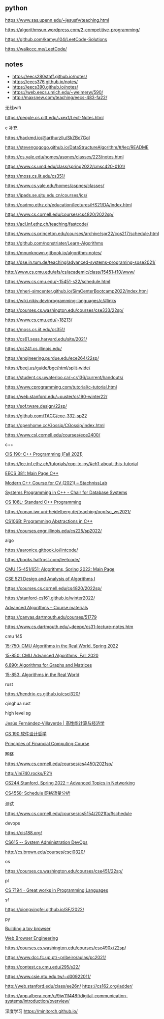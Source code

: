 ## python
https://www.sas.upenn.edu/~jesusfv/teaching.html



https://algorithmsun.wordpress.com/2-competitive-programming/






https://github.com/kamyu104/LeetCode-Solutions

https://walkccc.me/LeetCode/ 

## notes
- https://eecs280staff.github.io/notes/
- https://eecs376.github.io/notes/
- https://eecs390.github.io/notes/
- https://web.eecs.umich.edu/~weimerw/590/
- http://maxsnew.com/teaching/eecs-483-fa22/

无线wifi

https://people.cs.pitt.edu/~xex1/Lect-Notes.html


c 补充



https://hackmd.io/@arthurzllu/SkZBc7GoI


https://stevengogogo.github.io/DataStructureAlgorithm/#/lec/README


https://cs.yale.edu/homes/aspnes/classes/223/notes.html

https://www.cs.umd.edu/class/spring2022/cmsc420-0101/

https://moss.cs.iit.edu/cs351/


https://www.cs.yale.edu/homes/aspnes/classes/

https://ipads.se.sjtu.edu.cn/courses/ics/

https://cadmo.ethz.ch/education/lectures/HS21/DA/index.html


https://www.cs.cornell.edu/courses/cs4820/2022sp/

https://acl.inf.ethz.ch/teaching/fastcode/

https://www.cs.princeton.edu/courses/archive/spr22/cos217/schedule.html

https://github.com/nonstriater/Learn-Algorithms

https://mnunknown.gitbook.io/algorithm-notes/

https://dse.in.tum.de/teaching/advanced-systems-programing-sose2021/


http://www.cs.cmu.edu/afs/cs/academic/class/15451-f10/www/


https://www.cs.cmu.edu/~15451-s22/schedule.html



https://nheri-simcenter.github.io/SimCenterBootcamp2022/index.html


https://wiki.nikiv.dev/programming-languages/c/#links


https://courses.cs.washington.edu/courses/cse333/22sp/


https://www.cs.cmu.edu/~18213/


https://moss.cs.iit.edu/cs351/

https://cs61.seas.harvard.edu/site/2021/


https://cs241.cs.illinois.edu/

https://engineering.purdue.edu/ece264/22sp/

https://beej.us/guide/bgc/html/split-wide/


https://student.cs.uwaterloo.ca/~cs136/current/handouts/

https://www.cprogramming.com/tutorial/c-tutorial.html

https://web.stanford.edu/~ouster/cs190-winter22/

https://sof.tware.design/22sp/



https://github.com/TACC/coe-332-sp22

https://openhome.cc/Gossip/CGossip/index.html



https://www.csl.cornell.edu/courses/ece2400/

c++ 

[CIS 190: C++ Programming (Fall 2021)](https://www.seas.upenn.edu/~cis190/)

https://lec.inf.ethz.ch/tutorials/cpp-to-py/#ch1-about-this-tutorial


[EECS 381: Main Page C++](http://websites.umich.edu/~eecs381/)



[Modern C++ Course for CV (2021) – StachnissLab](https://www.ipb.uni-bonn.de/teaching/cpp-2021/)

[Systems Programming in C++ - Chair for Database Systems](http://db.in.tum.de/teaching/ss22/c++praktikum/?lang=en)

[CS 106L: Standard C++ Programming](https://web.stanford.edu/class/cs106l/)

https://conan.iwr.uni-heidelberg.de/teaching/oopfsc_ws2021/

[CS106B: Programming Abstractions in C++](https://web.stanford.edu/class/archive/cs/cs106b/cs106b.1214/)

https://courses.engr.illinois.edu/cs225/sp2022/



algo

https://aaronice.gitbook.io/lintcode/


https://books.halfrost.com/leetcode/



[CMU 15-451/651: Algorithms, Spring 2022: Main Page](https://www.cs.cmu.edu/~15451-s22/)



[CSE 521 Design and Analysis of Algorithms I](https://courses.cs.washington.edu/courses/cse521/21au/)



https://courses.cs.cornell.edu/cs4820/2022sp/



https://stanford-cs161.github.io/winter2022/



[ Advanced Algorithms – Course materials](https://www.cl.cam.ac.uk/teaching/2021/AdvAlgo/materials.html)



https://canvas.dartmouth.edu/courses/51779



https://www.cs.dartmouth.edu/~deepc/cs31-lecture-notes.htm

cmu 145



[15-750: CMU Algorithms in the Real World, Spring 2022](https://www.cs.cmu.edu/~15750/)

[15-850: CMU Advanced Algorithms, Fall 2020](http://www.cs.cmu.edu/~15850/)

[6.890: Algorithms for Graphs and Matrices](https://people.csail.mit.edu/virgi/6.890/)

[15-853: Algorithms in the Real World](https://www.cs.cmu.edu/afs/cs/project/pscico-guyb/realworld/www/)



rust



https://hendrix-cs.github.io/csci320/

qinghua rust





high level sg

[Jesús Fernández-Villaverde | 高性能计算与经济学](https://www.sas.upenn.edu/~jesusfv/)

[CS 190 软件设计哲学](https://web.stanford.edu/~ouster/cs190-winter22/)

[Principles of Financial Computing Course](https://www.csie.ntu.edu.tw/~lyuu/finance1.html)



网络

https://www.cs.cornell.edu/courses/cs4450/2021sp/

http://ini740.rocks/F21/



[CS244 Stanford, Spring 2022 – Advanced Topics in Networking](https://2022-cs244.github.io/)



[CS4558: Schedule 网络流量分析](https://tancad.net/courses/CS4558/AY2021-Q1/schedule.php)



测试

https://www.cs.cornell.edu/courses/cs5154/2021fa/#schedule



devops

https://cis188.org/

[CS615 -- System Administration DevOps](https://stevens.netmeister.org/615/)



http://cs.brown.edu/courses/csci0320/



os

https://courses.cs.washington.edu/courses/cse451/22sp/



pl

[CS 7194 - Great works in Programming Languages](https://www.cs.cornell.edu/courses/cs7194/2019sp/)

sf

https://xiongyingfei.github.io/SF/2022/



py

[Building a toy browser](https://shuheikagawa.com/blog/2022/06/03/toy-browser/)

[Web Browser Engineering](https://browser.engineering/)

https://courses.cs.washington.edu/courses/cse490x/22sp/



https://www.dcc.fc.up.pt/~pribeiro/aulas/pc2021/

https://contest.cs.cmu.edu/295/s22/



https://www.csie.ntu.edu.tw/~d00922011/

http://web.stanford.edu/class/ee26n/
https://cs162.org/ladder/

https://app.albera.com/u/9iw11f448f/digital-communication-systems/introduction/overview/


深度学习
https://minitorch.github.io/


